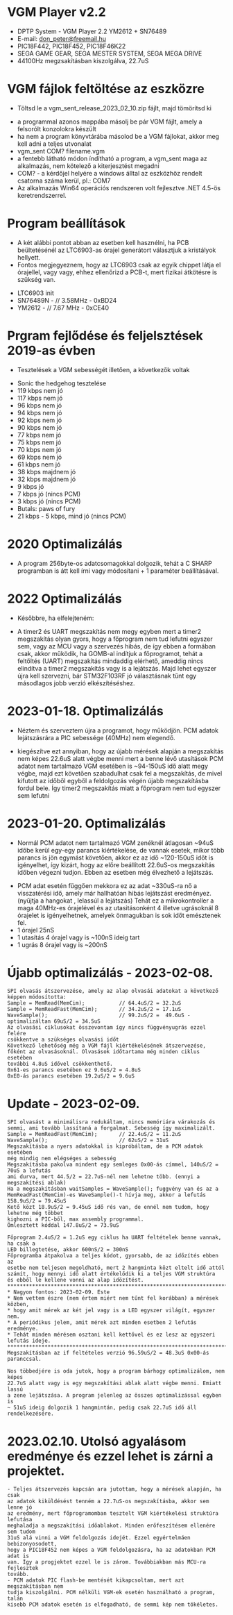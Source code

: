 # VGM Player v2.2
* DPTP System - VGM Player 2.2 YM2612 + SN76489
* E-mail: don_peter@freemail.hu
* PIC18F442, PIC18F452, PIC18F46K22
* SEGA GAME GEAR, SEGA MESTER SYSTEM, SEGA MEGA DRIVE
* 44100Hz megzsakításban kiszolgálva, 22.7uS

# VGM fájlok feltöltése az eszközre
* Töltsd le a vgm_sent_release_2023_02_10.zip fájlt, majd tömörítsd ki
- a programmal azonos mappába másolj be pár VGM fájlt, amely a felsorólt konzolokra készült
- ha nem a program könyvtárába másolod be a VGM fájlokat, akkor meg kell adni a teljes utvonalat
- vgm_sent COM? filename.vgm
- a fentebb látható módon índítható a program, a vgm_sent maga az alkalmazás, nem kötelező a kiterjesztést megadni
- COM? - a kérdőjel helyére a windows álltal az eszközhöz rendelt csatorna száma kerül, pl.: COM7
- Az alkalmazás Win64 operációs rendszeren volt fejlesztve .NET 4.5-ös keretrendszerrel.

# Program beállítások
* A két alábbi pontot abban az esetben kell hasznélni, ha PCB beültetésénél az LTC6903-as órajel generátort választjuk a kristályok hellyett.
* Fontos megjegyeznem, hogy az LTC6903 csak az egyik chippet látja el órajellel, vagy vagy, ehhez ellenőrizd a PCB-t, mert fizikai átkötésre is szükség van.
- LTC6903 init 
- SN76489N -	// 3.58MHz - 0xBD24
- YM2612 - 	// 7.67 MHz - 0xCE40

# Prgram fejlődése és feljelsztések 2019-as évben
* Tesztelések a VGM sebességét illetően, a következők voltak
- Sonic the hedgehog tesztelése
- 119 kbps nem jó
- 117 kbps nem jó
- 96 kbps nem jó
- 94 kbps nem jó
- 92 kbps nem jó
- 90 kbps nem jó
- 77 kbps nem jó
- 75 kbps nem jó
- 70 kbps nem jó
- 69 kbps nem jó 
- 61 kbps nem jó
- 38 kbps majdnem jó
- 32 kbps majdnem jó
- 9 kbps jó
- 7 kbps jó (nincs PCM)
- 3 kbps jó (nincs PCM)
- Butals: paws of fury
- 21 kbps - 5 kbps, mind jó (nincs PCM)

# 2020 Optimalizálás
* A program 256byte-os adatcsomagokkal dolgozik, tehát a C SHARP
programban is átt kell írni vagy módosítani + 1 paraméter beállításával.

# 2022 Optimalizálás
* Későbbre, ha elfelejteném:
- A timer2 és UART megszakítás nem megy egyben mert a timer2 megszakítás 
olyan gyors, hogy a főprogram nem tud lefutni egyszer sem, vagy az MCU
vagy a szervezés hibás, de így ebben a formában csak, akkor működik, ha
GOMB-al indítjuk a főprogramot, tehát a feltőltés (UART) megszakítás
mindaddig elérhető, ameddig nincs elindítva a timer2 megszakítás vagy is
a lejátszás. Majd lehet egyszer újra kell szervezni, bár STM32F103RF
jó választásnak tűnt egy másodlagos jobb verzió elkészítéséshez.

# 2023-01-18. Optimalizálás
- Néztem és szerveztem újra a programot, hogy működjön.
PCM adatok lejátszásrára a PIC sebessége (40MHz) nem elegendő.

- kiegészítve ezt annyiban, hogy az újabb mérések alapján a megszakítás
nem képes 22.6uS alatt végbe menni mert a benne lévő utasítások PCM adatot
nem tartalmazó VGM esetében is ~94-150uS idő alatt megy végbe, majd ezt
követően szabadulhat csak fel a megszakítás, de mivel kifutott az időből
egyből a feldolgozás végén újabb megszakításba fordul bele. Így timer2
megszakítás miatt a főprogram nem tud egyszer sem lefutni

# 2023-01-20. Optimalizálás
* Normál PCM adatot nem tartalmazó VGM zenéknél átlagosan 
~94uS időbe kerül egy-egy parancs kiértékelése, de vannak esetek,
mikor több parancs is jön egymást követően, akkor ez az idő ~120-150uS
időt is igényelhet, így kizárt, hogy az előre beállított 22.6uS-os
megszakítás időben végezni tudjon. Ebben az esetben még élvezhető a lejátszás.
- PCM adat esetén fűggően mekkora ez az adat ~330uS-ra nő a visszatérési
idő, amely már hallhatóan hibás lejátszást eredményez. (nyűjtja a hangokat
, lelassúl a lejátszás)
Tehát ez a mikrokontroller a maga
40MHz-es órajelével és az utasitásonként 4 illetve ugrásoknál 8 órajelet
is igényelhetnek, amelyek önmagukban is sok időt emésztenek fel.
- 1 órajel 25nS
- 1 utasítás 4 órajel vagy is ~100nS ideig tart
- 1 ugrás 8 órajel vagy is ~200nS

# Újabb optimalizálás - 2023-02-08.
    SPI olvasás átszervezése, amely az alap olvasái adatokat a következő 
    képpen módosította:
   	Sample = MemRead(MemCim);			// 64.4uS/2 = 32.2uS
   	Sample = MemReadFast(MemCim);		// 34.2uS/2 = 17.1uS
   	WaveSample();						// 99.2uS/2 =  49.6uS - optimalizáltan 69uS/2 = 34.5uS
   	Az olvasási ciklusokat összevontam így nincs függvényugrás ezzel felére
   	csökkentve a szükséges olvasási időt
   	Következő lehetőség még a VGM fájl kiértékelésének átszervezése, 
   	főként az olvasásoknál. Olvasások időtartama még minden ciklus esetében
   	további 4.8uS idővel csökkenthető. 
   	0x61-es parancs esetében ez 9.6uS/2 = 4.8uS
   	0xE0-ás parancs esetében 19.2uS/2 = 9.6uS
   	
# Update - 2023-02-09.
   	SPI olvasást a minimálisra redukáltam, nincs memóriára várakozás és
   	semmi, ami tovább lassítaná a forgalmat. Sebesség így maximalizált.
   	Sample = MemReadFast(MemCim);		// 22.4uS/2 = 11.2uS
   	WaveSample();						// 62uS/2 = 31uS
   	Megszakításba a nyers adatokkal is kipróbáltam, de a PCM adatok esetében
   	még mindig nem elégséges a sebesség
   	Megszakításba pakolva mindent egy semleges 0x00-ás címmel, 140uS/2 = 70uS a lefutás
   	ami durva, mert 44.5/2 = 22.7uS-nél nem lehetne több. (ennyi a megszakítési ablak)
   	Ha a megszakításban waitSamples = WaveSample(); fuggvény van és az a 
   	MemReadFast(MemCim)-es WaveSample()-t hívja meg, akkor a lefutás 158.9uS/2 = 79.45uS
   	Kető közt 18.9uS/2 = 9.45uS idő rés van, de ennél nem tudom, hogy lehetne még többet 
   	kighozni a PIC-ből, max assembly programmal.
   	Ömlesztett kóddal 147.8uS/2 = 73.9uS
   	
   	Főprogram 2.4uS/2 = 1.2uS egy ciklus ha UART feltételek benne vannak, ha csak a
   	LED billegtetése, akkor 600nS/2 = 300nS
   	Főprogramba átpakolva a teljes kódot, gyorsabb, de az időzítés ebben az
   	esetbe nem teljesen megoldható, mert 2 hangminta közt eltelt idő attól 
   	számít, hogy mennyi idő alatt értékelődik ki a teljes VGM struktúra
   	és ebből le kellene vonni az alap idözítést.
   	****************************************************************************
   	* Nagyon fontos: 2023-02-09. Este
   	* Nem vettem észre (nem értem miért nem tűnt fel korábban) a mérések közben, 
   	* hogy amit mérek az két jel vagy is a LED egyszer világít, egyszer nem. 
   	* A periódikus jelem, amit mérek azt minden esetben 2 lefutás eredménye. 
   	* Tehát minden mérésem osztani kell kettővel és ez lesz az egyszeri lefutás ideje.
   	****************************************************************************
   	Megszakításban az if feltételes verzió 96.59uS/2 = 48.3uS 0x00-ás paranccsal.
   	
   	Nos többedjére is oda jutok, hogy a program bárhogy optimalizálom, nem képes
   	22.7uS alatt vagy is egy megszakítási ablak alatt végbe menni. Emiatt lassú
   	a zene lejátszása. A program jelenleg az összes optimalizással egyben is
   	~ 51uS ideig dolgozik 1 hangmintán, pedig csak 22.7uS idő áll rendelkezésére. 
   	
# 2023.02.10. Utolsó agyalásom eredménye és ezzel lehet is zárni a projektet.
   	- Teljes átszervezés kapcsán ara jutottam, hogy a mérések alapján, ha csak 
   	az adatok kiküldésést tenném a 22.7uS-os megszakításba, akkor sem lenne jó
   	az eredmény, mert főprogramomban tesztelt VGM kiértékelési struktúra lefutása
   	meghaladja a megszakítási időablakot. Minden erőfeszítésem ellenére sem tudom
   	31uS alá vinni a VGM feldolgozás idejét. Ezzel egyértelmáen bebizonyosodott,
   	hogy a PIC18F452 nem képes a VGM feldolgozásra, ha az adatokban PCM adat is
   	van. Így a progjektet ezzel le is zárom. Továbbiakban más MCU-ra fejlesztek
   	tovább.
   	- PCM adatok PIC flash-be mentését kikapcsoltam, mert azt megszakításban nem
   	tudja kiszolgálni. PCM nélküli VGM-ek esetén használható a program, talán
   	kisebb PCM adatok esetén is elfogadható, de semmi kép nem tökéletes.